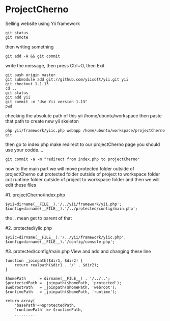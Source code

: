 # ProjectCherno
Selling website using Yii framework

    git status
    git remote
    
then writing something

    git add -A && git commit
    
write the message, then press Ctrl+O, then Exit

    git push origin master
    git submodule add git://github.com/yiisoft/yii.git yii
    git checkout 1.1.13
    cd ..
    git status
    git add yii
    git commit -m "Use Yii version 1.13"
    pwd
    
checking the absolute path of this yii
                /home/ubuntu/workspace
then paste that path to create new yii skeleton

    php yii/framework/yiic.php webapp /home/ubuntu/workspace/projectCherno git
    
then go to index.php make redirect to our projectCherno page
you should use your codde....

    git commit -a -m "redirect from index.php to projectCherno"

now to the main part
we will move protected folder outside of projectCherno
cut protected folder outside of project to workspace folder
cut runtime folder outside of project to workspace folder
and then we will edit these files

#1. projectCherno/index.php

    $yii=dirname(__FILE__).'/../yii/framework/yii.php';
    $config=dirname(__FILE__).'/../protected/config/main.php';
    
the .. mean get to parent of that

#2. protected/yiic.php

    $yiic=dirname(__FILE__).'/../yii/framework/yiic.php';
    $config=dirname(__FILE__).'/config/console.php';
    
#3. protected/config/main.php
View and add and changing these line
    
    function _joinpath($dir1, $dir2) {
        return realpath($dir1 . '/' . $dir2);
    }
 
    $homePath      = dirname(__FILE__) . '/../..';
    $protectedPath = _joinpath($homePath, 'protected');
    $webrootPath   = _joinpath($homePath, 'webroot');
    $runtimePath   = _joinpath($homePath, 'runtime');

    return array(
    	'basePath'=>$protectedPath,
    	'runtimePath' => $runtimePath,
    	.........
